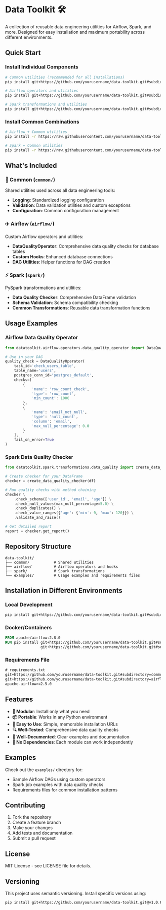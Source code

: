 # Data Toolkit 🛠️

A collection of reusable data engineering utilities for Airflow, Spark, and more. Designed for easy installation and maximum portability across different environments.

## Quick Start

### Install Individual Components

```bash
# Common utilities (recommended for all installations)
pip install git+https://github.com/yourusername/data-toolkit.git#subdirectory=common

# Airflow operators and utilities
pip install git+https://github.com/yourusername/data-toolkit.git#subdirectory=airflow

# Spark transformations and utilities
pip install git+https://github.com/yourusername/data-toolkit.git#subdirectory=spark
```

### Install Common Combinations

```bash
# Airflow + Common utilities
pip install -r https://raw.githubusercontent.com/yourusername/data-toolkit/main/examples/requirements_examples/airflow_requirements.txt

# Spark + Common utilities  
pip install -r https://raw.githubusercontent.com/yourusername/data-toolkit/main/examples/requirements_examples/spark_requirements.txt
```

## What's Included

### 📁 Common (`common/`)
Shared utilities used across all data engineering tools:
- **Logging**: Standardized logging configuration
- **Validation**: Data validation utilities and custom exceptions
- **Configuration**: Common configuration management

### ✈️ Airflow (`airflow/`)
Custom Airflow operators and utilities:
- **DataQualityOperator**: Comprehensive data quality checks for database tables
- **Custom Hooks**: Enhanced database connections
- **DAG Utilities**: Helper functions for DAG creation

### ⚡ Spark (`spark/`)
PySpark transformations and utilities:
- **Data Quality Checker**: Comprehensive DataFrame validation
- **Schema Validation**: Schema compatibility checking
- **Common Transformations**: Reusable data transformation functions

## Usage Examples

### Airflow Data Quality Operator

```python
from datatoolkit.airflow.operators.data_quality_operator import DataQualityOperator

# Use in your DAG
quality_check = DataQualityOperator(
    task_id='check_users_table',
    table_name='users',
    postgres_conn_id='postgres_default',
    checks=[
        {
            'name': 'row_count_check',
            'type': 'row_count',
            'min_count': 1000
        },
        {
            'name': 'email_not_null',
            'type': 'null_count',
            'column': 'email',
            'max_null_percentage': 0.0
        }
    ],
    fail_on_error=True
)
```

### Spark Data Quality Checker

```python
from datatoolkit.spark.transformations.data_quality import create_data_quality_checker

# Create checker for your DataFrame
checker = create_data_quality_checker(df)

# Run quality checks with method chaining
checker \
    .check_schema(['user_id', 'email', 'age']) \
    .check_null_values(max_null_percentage=5.0) \
    .check_duplicates() \
    .check_value_ranges({'age': {'min': 0, 'max': 120}}) \
    .validate_and_raise()

# Get detailed report
report = checker.get_report()
```

## Repository Structure

```
data-toolkit/
├── common/           # Shared utilities
├── airflow/          # Airflow operators and hooks
├── spark/            # Spark transformations
└── examples/         # Usage examples and requirements files
```

## Installation in Different Environments

### Local Development
```bash
pip install git+https://github.com/yourusername/data-toolkit.git#subdirectory=airflow
```

### Docker/Containers
```dockerfile
FROM apache/airflow:2.8.0
RUN pip install git+https://github.com/yourusername/data-toolkit.git#subdirectory=common \
                git+https://github.com/yourusername/data-toolkit.git#subdirectory=airflow
```

### Requirements File
```txt
# requirements.txt
git+https://github.com/yourusername/data-toolkit.git#subdirectory=common
git+https://github.com/yourusername/data-toolkit.git#subdirectory=airflow
apache-airflow>=2.5.0
```

## Features

- **🔧 Modular**: Install only what you need
- **📦 Portable**: Works in any Python environment
- **🚀 Easy to Use**: Simple, memorable installation URLs
- **🔍 Well-Tested**: Comprehensive data quality checks
- **📖 Well-Documented**: Clear examples and documentation
- **🔗 No Dependencies**: Each module can work independently

## Examples

Check out the `examples/` directory for:
- Sample Airflow DAGs using custom operators
- Spark job examples with data quality checks
- Requirements files for common installation patterns

## Contributing

1. Fork the repository
2. Create a feature branch
3. Make your changes
4. Add tests and documentation
5. Submit a pull request

## License

MIT License - see LICENSE file for details.

## Versioning

This project uses semantic versioning. Install specific versions using:

```bash
pip install git+https://github.com/yourusername/data-toolkit.git@v1.0.0#subdirectory=airflow
```